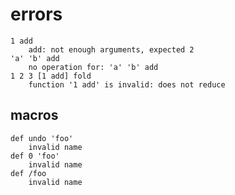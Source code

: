 # errors

    1 add
        add: not enough arguments, expected 2
    'a' 'b' add
        no operation for: 'a' 'b' add
    1 2 3 [1 add] fold
        function '1 add' is invalid: does not reduce

## macros

    def undo 'foo'
        invalid name
    def 0 'foo'
        invalid name
    def /foo
        invalid name
